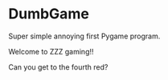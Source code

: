 # DumbGame
Super simple annoying first Pygame program. 

Welcome to ZZZ gaming!!

Can you get to the fourth red?
